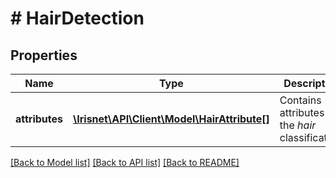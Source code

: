 # # HairDetection

## Properties

Name | Type | Description | Notes
------------ | ------------- | ------------- | -------------
**attributes** | [**\Irisnet\API\Client\Model\HairAttribute[]**](HairAttribute.md) | Contains attributes for the _hair_ classification. | [optional]

[[Back to Model list]](../../README.md#models) [[Back to API list]](../../README.md#endpoints) [[Back to README]](../../README.md)

